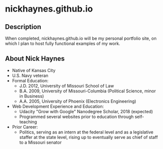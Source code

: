 # nickhaynes.github.io

## Description

When completed, nickhaynes.github.io will be my personal portfolio site, on which I plan to host fully functional examples of my work.

## About Nick Haynes

* Native of Kansas City
* U.S. Navy veteran
* Formal Education:
  * J.D. 2012, University of Missouri School of Law
  * B.A. 2009, University of Missouri-Columbia (Political Science, minor in Business)
  * A.A. 2005, University of Phoenix (Electronics Engineering)
* Web Development Experience and Education:
  * Udacity "Grow with Google" Nanodegree Scholar, 2018 (expected)
  * Programmed several websites prior to education through self-teaching
* Prior Career:
  * Politics, serving as an intern at the federal level and as a legislative staffer at the state level, rising up to eventually serve as chief of staff to a Missouri senator
